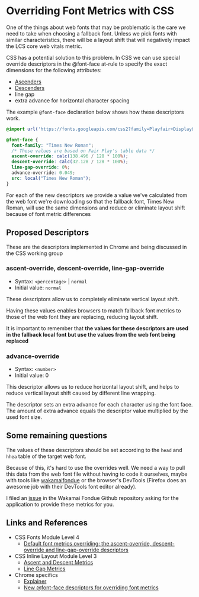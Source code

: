# Overriding Font Metrics with CSS

One of the things about web fonts that may be problematic is the care we need to take when choosing a fallback font. Unless we pick fonts with similar characteristics, there will be a layout shift that will negatively impact the LCS core web vitals metric.

CSS has a potential solution to this problem. In CSS we can use special override descriptors in the @font-face at-rule to specify the exact dimensions for the following attributes:

* [Ascenders](https://en.wikipedia.org/wiki/Ascender_(typography))
* [Descenders](https://en.wikipedia.org/wiki/Descender)
* line gap
* extra advance for horizontal character spacing

The example `@font-face` declaration below shows how these descriptors work. 

```css
@import url('https://fonts.googleapis.com/css2?family=Playfair+Display&display=swap');

@font-face {
  font-family: "Times New Roman";
  /* These values are based on Fair Play's table data */
  ascent-override: calc(138.496 / 128 * 100%);
  descent-override: calc(32.128 / 128 * 100%);
  line-gap-override: 0%;  
  advance-override: 0.049;
  src: local("Times New Roman");
}
```

For each of the new descriptors we provide a value we've calculated from the web font we're downloading so that the fallback font, Times New Roman, will use the same dimensions and reduce or eliminate layout shift because of font metric differences

## Proposed Descriptors

These are the descriptors implemented in Chrome and being discussed in the CSS working group

### **ascent-override, descent-override, line-gap-override**

* Syntax: `<percentage>` | `normal`
* Initial value: `normal`

These descriptors allow us to completely eliminate vertical layout shift.

Having these values enables browsers to match fallback font metrics to those of the web font they are replacing, reducing layout shift.

It is important to remember that **the values for these descriptors are used in the fallback local font but use the values from the web font being replaced**

### **advance-override**

* Syntax: `<number>`
* Initial value: 0

This descriptor allows us to reduce horizontal layout shift, and helps to reduce vertical layout shift caused by different line wrapping.

The descriptor sets an extra advance for each character using the font face. The amount of extra advance equals the descriptor value multiplied by the used font size.

## Some remaining questions

The values of these descriptors should be set according to the `head` and `hhea` table of the target web font.

Because of this, it's hard to use the overrides well. We need a way to pull this data from the web font file without having to code it ourselves, maybe with tools like [wakamaifondue](https://wakamaifondue.com/) or the browser's DevTools (Firefox does an awesome job with their DevTools font editor already).

I filed an [issue](https://github.com/Wakamai-Fondue/wakamai-fondue-site/issues/106) in the Wakamai Fondue Github repository asking for the application to provide these metrics for you.

## Links and References

* CSS Fonts Module Level 4
  * [Default font metrics overriding: the ascent-override, descent-override and line-gap-override descriptors](https://drafts.csswg.org/css-fonts-4/#font-metrics-override-desc)
* CSS Inline Layout Module Level 3
  * [Ascent and Descent Metrics](https://www.w3.org/TR/css-inline-3/#ascent-descent)
  * [Line Gap Metrics](https://www.w3.org/TR/css-inline-3/#font-line-gap)
* Chrome specifics
  * [Explainer](https://gist.github.com/xiaochengh/da1fa52648d6184fd8022d7134c168c1)
  * [New @font-face descriptors for overriding font metrics](https://docs.google.com/document/d/1PW-5ML5hOZw7GczOargelPo6_8Zkuk2DXtgfOtJ59Eo/edit#heading=h.gfb598lfv3wp)
